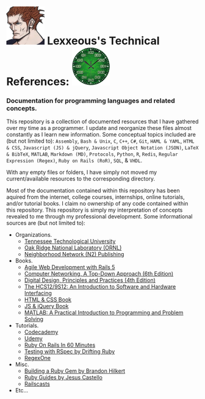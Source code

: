 # <img src=".pics/Lexxeous/lexx_headshot_clear.png" width="100px"/> Lexxeous's Technical References: <img src=".pics/Misc/binary_clock.png" width="100px"/>
### Documentation for programming languages and related concepts.

This repository is a collection of documented resources that I have gathered over my time as a programmer. I update and reorganize these files almost constantly as I learn new information. Some conceptual topics included are (but not limited to): `Assembly`, `Bash & Unix`, `C`, `C++`, `C#`, `Git`, `HAML & YAML`, `HTML & CSS`, `Javascript (JS) & jQuery`, `Javascript Object Notation (JSON)`, `LaTeX & BibTeX`, `MATLAB`, `Markdown (MD)`, `Protocols`, `Python`, `R`, `Redis`, `Regular Expression (Regex)`, `Ruby on Rails (RoR)`, `SQL`, & `VHDL`.

With any empty files or folders, I have simply not moved my current/available resources to the corresponding directory.

Most of the documentation contained within this repository has been aquired from the internet, college courses, internships, online tutorials, and/or tutorial books. I claim no ownership of any code contained within this repository. This repository is simply my interpretation of concepts revealed to me through my professional development.
Some informational sources are (but not limited to):

  * Organizations.
    - [Tennessee Technological University](https://tntech.edu)
    - [Oak Ridge National Laboratory (ORNL) ](https://ornl.gov)
    - [Neighborhood Network (N2) Publishing](https://n2pub.com)
  * Books.
    - [Agile Web Development with Rails 5](https://pragprog.com/book/rails5/agile-web-development-with-rails-5)
    - [Computer Networking, A Top-Down Approach (6th Edition)](https://www.pearson.com/us/higher-education/product/Kurose-Computer-Networking-A-Top-Down-Approach-6th-Edition/9780132856201.html)
    - [Digital Design, Principles and Practices (4th Edition)](https://www.pearson.com/us/higher-education/product/Wakerly-Digital-Design-Principles-and-Practices-4th-Edition/9780131863897.html)
    - [The HCS12/9S12: An Introduction to Software and Hardware Interfacing](https://dl.acm.org/citation.cfm?id=1593057)
    - [HTML & CSS Book](http://www.htmlandcssbook.com/)
    - [JS & jQuery Book](http://www.javascriptbook.com/)
    - [MATLAB: A Practical Introduction to Programming and Problem Solving](https://www.mathworks.com/academia/books/matlab-attaway.html)
  * Tutorials.
    - [Codecademy](https://www.codecademy.com/)
    - [Udemy](https://www.udemy.com/)
    - [Ruby On Rails In 60 Minutes](https://www.youtube.com/watch?v=pPy0GQJLZUM&t=2209s)
    - [Testing with RSpec by Drifting Ruby](https://www.youtube.com/watch?v=71eKcNxwxVY)
    - [RegexOne](https://regexone.com/)
  * Misc.
    - [Building a Ruby Gem by Brandon Hilkert](https://brandonhilkert.com/)
    - [Ruby Guides by Jesus Castello](http://www.rubyguides.com/)
    - [Railscasts](http://railscasts.com/)
  * Etc...
